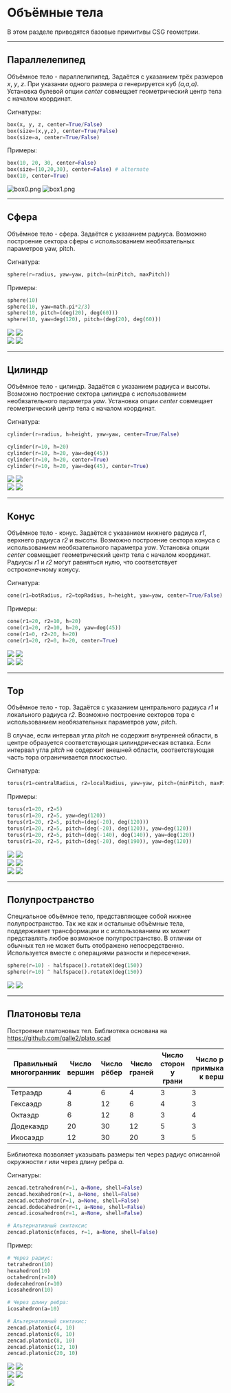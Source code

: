 # Объёмные тела
В этом разделе приводятся базовые примитивы CSG геометрии.

---
## Параллелепипед
Объёмное тело - параллелипипед. Задаётся с указанием трёх размеров _x_, _y_, _z_. При указании одного размера _a_ генерируется куб _(a,a,a)_. Установка булевой опции _center_ совмещает геометрический центр тела с началом координат.

Сигнатуры:
```python
box(x, y, z, center=True/False)
box(size=(x,y,z), center=True/False)
box(size=a, center=True/False) 
```

Примеры:
```python
box(10, 20, 30, center=False)
box(size=(10,20,30), center=False) # alternate
box(10, center=True)
```

![box0.png](../images/generic/box0.png)
![box1.png](../images/generic/box1.png)

---
## Сфера
Объёмное тело - сфера. Задаётся с указанием радиуса. Возможно построение сектора сферы с использованием необязательных параметров yaw, pitch.

Сигнатура:
```python
sphere(r=radius, yaw=yaw, pitch=(minPitch, maxPitch))
```

Примеры:
```python
sphere(10)
sphere(10, yaw=math.pi*2/3)
sphere(10, pitch=(deg(20), deg(60)))
sphere(10, yaw=deg(120), pitch=(deg(20), deg(60)))
```
![](../images/generic/sphere0.png)
![](../images/generic/sphere1.png)  
![](../images/generic/sphere2.png)
![](../images/generic/sphere3.png)  

---
## Цилиндр
Объёмное тело - цилиндр. Задаётся с указанием радиуса и высоты. Возможно построение сектора цилиндра с использованием необязательного параметра _yaw_. Установка опции _center_ совмещает геометрический центр тела с началом координат.

Сигнатура:
```python
cylinder(r=radius, h=height, yaw=yaw, center=True/False)
```

```python
cylinder(r=10, h=20)
cylinder(r=10, h=20, yaw=deg(45))
cylinder(r=10, h=20, center=True)
cylinder(r=10, h=20, yaw=deg(45), center=True)
```

![](../images/generic/cylinder0.png)
![](../images/generic/cylinder1.png)  
![](../images/generic/cylinder2.png)
![](../images/generic/cylinder3.png)

---
## Конус
Объёмное тело - конус. Задаётся с указанием нижнего радиуса _r1_, верхнего радиуса _r2_ и высоты. Возможно построение сектора конуса с использованием необязательного параметра _yaw_. Установка опции _center_ совмещает геометрический центр тела с началом координат. Радиусы _r1_ и _r2_ могут равняться нулю, что соответствует остроконечному конусу.

Сигнатура:
```python
cone(r1=botRadius, r2=topRadius, h=height, yaw=yaw, center=True/False)
```

Примеры:
```python
cone(r1=20, r2=10, h=20)
cone(r1=20, r2=10, h=20, yaw=deg(45))
cone(r1=0, r2=20, h=20)
cone(r1=20, r2=0, h=20, center=True)
```

![](../images/generic/cone0.png)
![](../images/generic/cone1.png)  
![](../images/generic/cone2.png)
![](../images/generic/cone3.png)  

---
## Тор
Объёмное тело - тор. Задаётся с указанием центрального радиуса _r1_ и локального радиуса _r2_. Возможно построение секторов тора с использованием необязательных параметров _yaw_, _pitch_. 

В случае, если интервал угла _pitch_ не содержит внутренней области, в центре образуется соответствующая цилиндрическая вставка. Если интервал угла _pitch_ не содержит внешней области, соответствующая часть тора ограничивается плоскостью.

Сигнатура:
```python
torus(r1=centralRadius, r2=localRadius, yaw=yaw, pitch=(minPitch, maxPitch))
```

Примеры:
```python
torus(r1=20, r2=5)
torus(r1=20, r2=5, yaw=deg(120))
torus(r1=20, r2=5, pitch=(deg(-20), deg(120)))
torus(r1=20, r2=5, pitch=(deg(-20), deg(120)), yaw=deg(120))
torus(r1=20, r2=5, pitch=(deg(-140), deg(140)), yaw=deg(120))
torus(r1=20, r2=5, pitch=(deg(-20), deg(190)), yaw=deg(120))
```

![](../images/generic/torus0.png)
![](../images/generic/torus1.png)  
![](../images/generic/torus2.png)
![](../images/generic/torus3.png)  
![](../images/generic/torus4.png)
![](../images/generic/torus5.png)  

---
## Полупространство
Специальное объёмное тело, представляющее собой нижнее полупространство. Так же как и остальные объёмные тела, поддерживает трансформации и с использованием их может представлять любое возможное полупространство. В отличии от обычных тел не может быть отображено непосредственно. Используется вместе с операциями разности и пересечения.
```python
sphere(r=10) - halfspace().rotateX(deg(150))
sphere(r=10) ^ halfspace().rotateX(deg(150))
```
![](../images/generic/halfspace0.png)
![](../images/generic/halfspace1.png)  

--------------------
## Платоновы тела

Построение платоновых тел.
Библиотека основана на https://github.com/qalle2/plato.scad

|Правильный многогранник|Число вершин|Число рёбер|Число граней|Число сторон у грани|Число рёбер примыкающих к вершине|Тип пространственной симметрии|
|---|---|---|---|---|---|---|
|Тетраэдр|4|6|4|3|3|Td|
|Гексаэдр|8|12|6|4|3|Oh|
|Октаэдр|6|12|8|3|4|Oh|
|Додекаэдр|20|30|12|5|3|Ih|
|Икосаэдр|12|30|20|3|5|Ih|

Библиотека позволяет указывать размеры тел через радиус описанной окружности _r_ или через длину ребра _a_.

Сигнатуры:
```python
zencad.tetrahedron(r=1, a=None, shell=False)
zencad.hexahedron(r=1, a=None, shell=False)
zencad.octahedron(r=1, a=None, shell=False)
zencad.dodecahedron(r=1, a=None, shell=False)
zencad.icosahedron(r=1, a=None, shell=False)

# Альтернативный синтаксис
zencad.platonic(nfaces, r=1, a=None, shell=False)
```

Пример:
```python
# Через радиус:
tetrahedron(10)
hexahedron(10)
octahedron(r=10)
dodecahedron(r=10)
icosahedron(10)

# Через длину ребра:
icosahedron(a=10)

# Альтернативный синтакис:
zencad.platonic(4, 10)
zencad.platonic(6, 10)
zencad.platonic(8, 10)
zencad.platonic(12, 10)
zencad.platonic(20, 10)
```

![](../images/generic/platonic0.png)
![](../images/generic/platonic1.png)  
![](../images/generic/platonic2.png)
![](../images/generic/platonic3.png)  
![](../images/generic/platonic4.png)
